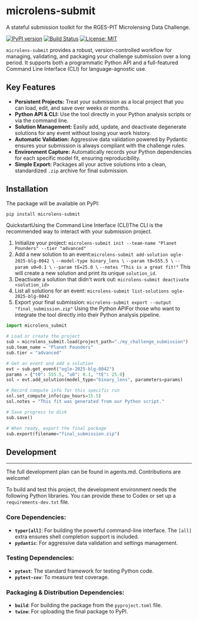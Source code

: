 # microlens-submit
A stateful submission toolkit for the RGES-PIT Microlensing Data Challenge.

[![PyPI version](https://badge.fury.io/py/microlens-submit.svg)](https://badge.fury.io/py/microlens-submit)
[![Build Status](https://travis-ci.org/your-repo/microlens-submit.svg?branch=main)](https://travis-ci.org/AmberLee2427/microlens-submit)
[![License: MIT](https://img.shields.io/badge/License-MIT-yellow.svg)](https://opensource.org/licenses/MIT)

`microlens-submit` provides a robust, version-controlled workflow for managing, validating, and packaging your challenge submission over a long period. It supports both a programmatic Python API and a full-featured Command Line Interface (CLI) for language-agnostic use.

## Key Features

* **Persistent Projects:** Treat your submission as a local project that you can load, edit, and save over weeks or months.
* **Python API & CLI:** Use the tool directly in your Python analysis scripts or via the command line.
* **Solution Management:** Easily add, update, and deactivate degenerate solutions for any event without losing your work history.
* **Automatic Validation:** Aggressive data validation powered by Pydantic ensures your submission is always compliant with the challenge rules.
* **Environment Capture:** Automatically records your Python dependencies for each specific model fit, ensuring reproducibility.
* **Simple Export:** Packages all your active solutions into a clean, standardized `.zip` archive for final submission.

## Installation

The package will be available on PyPI:

```bash
pip install microlens-submit
```

QuickstartUsing the Command Line Interface (CLI)The CLI is the recommended way to interact with your submission project.

1. Initialize your project: `microlens-submit init --team-name "Planet Pounders" --tier "advanced"`
2. Add a new solution to an event:`microlens-submit add-solution ogle-2025-blg-0042 \`
    `--model-type binary_lens \`
    `--param t0=555.5 \`
    `--param u0=0.1 \`
    `--param tE=25.0 \`
    `--notes "This is a great fit!"`
  This will create a new solution and print its unique `solution_id`.
3. Deactivate a solution that didn't work out: `microlens-submit deactivate <solution_id>`
4. List all solutions for an event: `microlens-submit list-solutions ogle-2025-blg-0042`
5. Export your final submission: `microlens-submit export --output "final_submission.zip"`
  Using the Python APIFor those who want to integrate the tool directly into their Python analysis pipeline.

```python
import microlens_submit

# Load or create the project
sub = microlens_submit.load(project_path="./my_challenge_submission")
sub.team_name = "Planet Pounders"
sub.tier = "advanced"

# Get an event and add a solution
evt = sub.get_event("ogle-2025-blg-0042")
params = {"t0": 555.5, "u0": 0.1, "tE": 25.0}
sol = evt.add_solution(model_type="binary_lens", parameters=params)

# Record compute info for this specific run
sol.set_compute_info(cpu_hours=15.5)
sol.notes = "This fit was generated from our Python script."

# Save progress to disk
sub.save()

# When ready, export the final package
sub.export(filename="final_submission.zip")
```

## Development
---
The full development plan can be found in agents.md. Contributions are welcome!

To build and test this project, the development environment needs the following Python libraries. You can provide these to Codex or set up a `requirements-dev.txt` file.

### Core Dependencies:
* **`typer[all]`**: For building the powerful command-line interface. The `[all]` extra ensures shell completion support is included.
* **`pydantic`**: For aggressive data validation and settings management.

### Testing Dependencies:
* **`pytest`**: The standard framework for testing Python code.
* **`pytest-cov`**: To measure test coverage.

### Packaging & Distribution Dependencies:
* **`build`**: For building the package from the `pyproject.toml` file.
* **`twine`**: For uploading the final package to PyPI.

